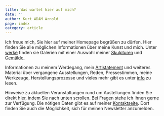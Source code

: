 ```yaml
---
title: Was wartet hier auf mich?
date: ''
author: Kurt ADAM Arnold
page: index
category: article
---
```

<p>Ich freue mich, Sie hier auf meiner Homepage begrüßen zu dürfen. Hier finden Sie alle möglichen Informationen über meine Kunst und mich. Unter <a class="inlinelink" href="werke.html">werke</a> finden sie Galerien mit einer Auswahl meiner <a class="inlinelink" href="skulpturen.html">Skulpturen</a> und <a class="inlinelink" href="malerei.html">Gemälde. </a></p>
<p>Informationen zu meinem Werdegang, mein <a class="inlinelink" href="info.html#artistatement">Artistatement</a> und weiteres Material über vergangene Ausstellungen, Reden, Pressestimmen, meine Werkzeuge, Herstellungsprozesse und vieles mehr gibt es unter <a class="inlinelink" href="info.html">info</a> zu lesen.</p>
<p>Hinweise zu aktuellen Veranstaltungen rund um Austellungen finden Sie direkt hier, indem Sie nach unten scrollen. Bei Fragen stehe ich Ihnen gerne zur Verfügung. Die nötigen Daten gibt es auf meiner <a class="inlinelink" href="kontakt.html">Kontaktseite</a>. Dort finden Sie auch die Möglichkeit, sich für meinen Newsletter anzumelden.</p>
